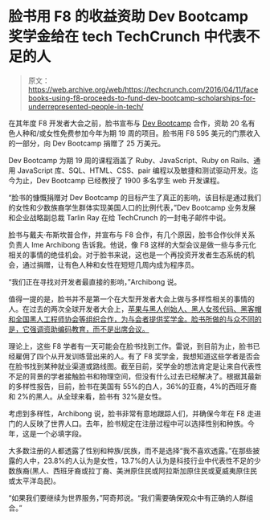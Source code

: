 # 脸书用 F8 的收益资助 Dev Bootcamp 奖学金给在 tech TechCrunch 中代表不足的人

> 原文：<https://web.archive.org/web/https://techcrunch.com/2016/04/11/facebooks-using-f8-proceeds-to-fund-dev-bootcamp-scholarships-for-underrepresented-people-in-tech/>

在其年度 F8 开发者大会之前，脸书宣布与 [Dev Bootcamp](https://web.archive.org/web/20230118123301/http://devbootcamp.com/) 合作，资助 20 名有色人种和/或女性免费参加今年为期 19 周的项目。脸书用 F8 595 美元的门票收入的一部分，向 Dev Bootcamp 捐赠了 25 万美元。

Dev Bootcamp 为期 19 周的课程涵盖了 Ruby、JavaScript、Ruby on Rails、通用 JavaScript 库、SQL、HTML、CSS、pair 编程以及敏捷和测试驱动开发。迄今为止，Dev Bootcamp 已经教授了 1900 多名学生 web 开发课程。

“脸书的慷慨捐赠对 Dev Bootcamp 的目标产生了真正的影响，该目标是通过我们的女性和少数族裔学生群体实现美国人口的比例代表，”Dev Bootcamp 业务发展和企业战略副总裁 Tarlin Ray 在给 TechCrunch 的一封电子邮件中说。

脸书与戴夫·布斯坎普合作，并宣布与 F8 合作，有几个原因，脸书合作伙伴关系负责人 Ime Archibong 告诉我。他说，像 F8 这样的大型会议是做一些与多元化相关的事情的绝佳机会。对于脸书来说，这也是一个再投资开发者生态系统的机会，通过捐赠，让有色人种和女性在短短几周内成为程序员。

“我们正在寻找对开发者最直接的影响，”Archibong 说。

值得一提的是，脸书并不是第一个在大型开发者大会上做与多样性相关的事情的人。在过去的两次全球开发者大会上，[苹果与黑人创始人、黑人女孩代码、黑客帽和全国黑人工程师协会等组织合作，为与会者提供奖学金。脸书所做的与众不同的是，它强调资助编码教育，而不是出席会议。](https://web.archive.org/web/20230118123301/https://techcrunch.com/2015/04/15/to-promote-diversity-apple-increases-the-number-of-wwdc-scholarships/)

理论上，这些 F8 学者有一天可能会在脸书找到工作。雷说，到目前为止，脸书已经雇佣了四个从开发训练营出来的人。有了 F8 奖学金，我想知道这些学者是否会在脸书找到某种就业渠道或路线图。截至目前，奖学金的想法肯定是让来自代表性不足的背景的学者接触脸书和物理空间，但没有什么过去已经解决了。根据其最新的多样性报告，目前，脸书在美国有 55%的白人，36%的亚裔，4%的西班牙裔和 2%的黑人。从全球来看，脸书有 32%是女性。

考虑到多样性，Archibong 说，脸书非常有意地跟踪人们，并确保今年在 F8 走进门的人反映了世界人口。去年，脸书规定在注册过程中可以选择性别和种族。今年，这是一个必填字段。

大多数注册的人都透露了性别和种族/民族，而不是选择“我不喜欢透露。”在那些披露的人中，23.8%的人认为是女性，13.7%的人认为是科技行业中代表性不足的少数族裔(黑人、西班牙裔或拉丁裔、美洲原住民或阿拉斯加原住民或夏威夷原住民或太平洋岛民)。

“如果我们要继续为世界服务，”阿奇邦说。“我们需要确保观众中有正确的人群组合。”